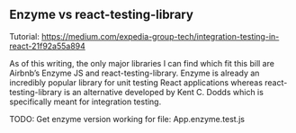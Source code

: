 ## Enzyme vs react-testing-library

Tutorial: https://medium.com/expedia-group-tech/integration-testing-in-react-21f92a55a894

As of this writing, the only major libraries I can find which fit this bill are Airbnb’s Enzyme JS and 
react-testing-library. Enzyme is already an incredibly popular library for unit testing React applications whereas 
react-testing-library is an alternative developed by Kent C. Dodds which is specifically meant for integration testing.

TODO: Get enzyme version working for file: App.enzyme.test.js
